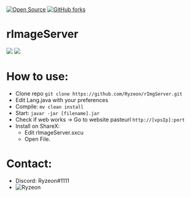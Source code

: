 [![Open Source](https://badges.frapsoft.com/os/v1/open-source.svg?v=102)](https://GitHub.com/Naereen/rImgServer)
[![GitHub forks](https://img.shields.io/github/forks/Ryzeon/rImgServer?style=social&label=Fork&maxAge=2592000)](https://GitHub.com/Naereen/rImgServer/network/)

# rImageServer

<img src="https://img.shields.io/badge/Java-ED8B00?style=for-the-badge&logo=java&logoColor=white"> <img src="https://img.shields.io/badge/Spring-6DB33F?style=for-the-badge&logo=spring&logoColor=white">

# How to use:

* Clone repo ```git clone https://github.com/Ryzeon/rImgServer.git```
* Edit Lang.java with your preferences
* Compile: ```mv clean install```
* Start: ```javar -jar [filename].jar```
* Check if web works -> Go to website pasteurl `http://[vpsIp]:port`
* Install on ShareX: 
  * Edit rImageServer.sxcu
  * Open File.


# Contact:
* Discord: Ryzeon#1111
* <a href="https://twitter.com/ryzeon_">
  <img align="left" alt="Ryzeon" src="https://img.shields.io/badge/Twitter-1DA1F2?style=for-the-badge&logo=twitter&logoColor=white" />
</a>
